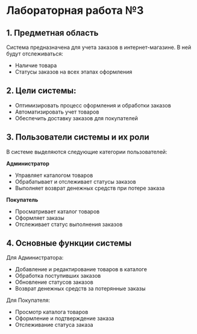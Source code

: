# Лабораторная работа №3

## 1. Предметная область
Система предназначена для учета заказов в интернет-магазине. В ней будут отслеживаться:
- Наличие товара
- Статусы заказов на всех этапах оформления


## 2. Цели системы:
- Оптимизировать процесс оформления и обработки заказов
- Автоматизировать учет товаров
- Обеспечить доставку заказов для покупателей


## 3. Пользователи системы и их роли

В системе выделяются следующие категории пользователей:

**Администратор**
- Управляет каталогом товаров
- Обрабатывает и отслеживает статусы заказов
- Выполняет возврат денежных средств при потере заказа

**Покупатель**
- Просматривает каталог товаров
- Оформляет заказы
- Отслеживает статус выполнения заказов

## 4. Основные функции системы

Для Администратора:
- Добавление и редактирование товаров в каталоге
- Обработка поступивших заказов
- Обновление статусов заказов
- Возврат денежных средств за потерянные заказы

Для Покупателя:
- Просмотр каталога товаров
- Оформление и подтверждение заказа
- Отслеживание статуса заказа 

